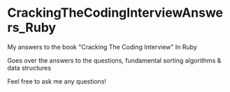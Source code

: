 # CrackingTheCodingInterviewAnswers_Ruby
My answers to the book "Cracking The Coding Interview" In Ruby

Goes over the answers to the questions, fundamental sorting algorithms & data structures

Feel free to ask me any questions!
